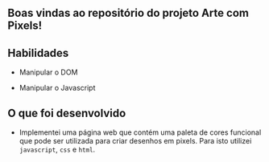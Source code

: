## Boas vindas ao repositório do projeto Arte com Pixels!

## Habilidades

* Manipular o DOM

* Manipular o Javascript

## O que foi desenvolvido

- Implementei uma página web que contém uma paleta de cores funcional que pode ser utilizada para criar desenhos em pixels. Para isto utilizei `javascript`, `css` e `html`.
